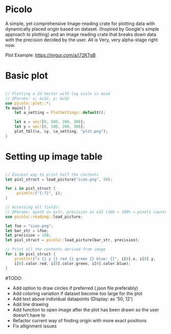 # Picolo
A simple, yet comprehensive Image-reading crate for plotting data with dynamically placed origin based on dataset. (Inspired by Google's simple approach to plotting) and an image reading crate that breaks down data with the precision decided by the user. All is Very, very alpha-stage right now.

Plot Example: https://imgur.com/a/i72KTgB

# Basic plot

```rust

// Plotting a 2d Vector with log scale in mind
// @Params: x: &u32, y: &u32
use picolo::plot::*;
fn main() {
    let a_setting = PlotSettings::default();

    let x = vec![0, 500, 200, 300];
    let y = vec![0, 100, 200, 300];
    plot_tbl(&x, &y, &a_setting, "plot.png");
}
```

# Setting up image table

```rust

// Easiest way to print half the contents
let pixl_struct = load_picture("icon.png", 50);

for i in pixl_struct {
     println!("{:?}", i); 
}

// Accessing all fields:
// @Params: &path as &str, precision as u32 (100 = 100% = pixels counted, 50 = 50%, ...)  
use picolo::readimg::load_picture;

let foo = "icon.png"; 
let bar_str = &foo;
let precision = 100;
let pixl_struct = picolo::load_picture(bar_str, precision);

// Print all the contents derived from image
for i in pixl_struct {
    println!("x {} y {} red {} green {} blue: {}", i[0].x, i[0].y, 
    i[0].color.red, i[0].color.green, i[0].color.blue);
}

```

#TODO:
* Add option to draw circles if preferred (.json file preferably)
* Add coloring variation if dataset become too large for the plot
* Add text above individual datapoints (Display: as '50, 12')
* Add line drawing
* Add function to open image after the plot has been drawn so the user doesn't have to
* Refactor current way of finding origin with more exact positions
* Fix allignment issues
